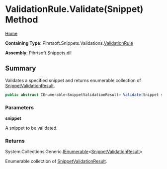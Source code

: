 # ValidationRule\.Validate\(Snippet\) Method

[Home](../../../../../README.md)

**Containing Type**: Pihrtsoft\.Snippets\.Validations\.[ValidationRule](../README.md)

**Assembly**: Pihrtsoft\.Snippets\.dll

## Summary

Validates a specified snippet and returns enumerable collection of [SnippetValidationResult](../../SnippetValidationResult/README.md)\.

```csharp
public abstract IEnumerable<SnippetValidationResult> Validate(Snippet snippet)
```

### Parameters

**snippet**

A snippet to be validated\.

### Returns

System\.Collections\.Generic\.[IEnumerable](https://docs.microsoft.com/en-us/dotnet/api/system.collections.generic.ienumerable-1)\<[SnippetValidationResult](../../SnippetValidationResult/README.md)>

Enumerable collection of [SnippetValidationResult](../../SnippetValidationResult/README.md)\.